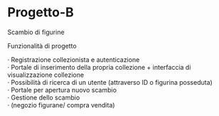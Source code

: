 # Progetto-B
Scambio di figurine

Funzionalità di progetto

· Registrazione collezionista e autenticazione<br/>
· Portale di inserimento della propria collezione + interfaccia di visualizzazione collezione<br/>
· Possibilità di ricerca di un utente (attraverso ID o figurina posseduta)<br/>
· Portale per apertura nuovo scambio<br/>
· Gestione dello scambio<br/>
· (negozio figurane/ compra vendita)<br/>
